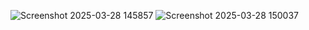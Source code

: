 ![Screenshot 2025-03-28 145857](https://github.com/user-attachments/assets/ae5bb398-fd13-4c3c-bd49-2d09cc8a6cad)
![Screenshot 2025-03-28 150037](https://github.com/user-attachments/assets/b49928a8-ba1c-4d02-a692-1e6477e8aa62)


